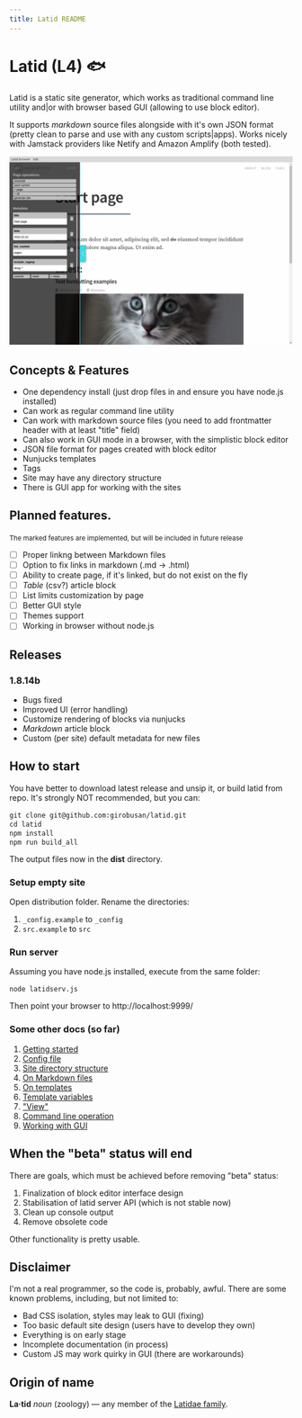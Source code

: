 ```yaml
---
title: Latid README
---
```

# Latid (L4) &#128031;

Latid is a static site generator, which works as traditional command line utility and|or with browser based GUI (allowing to use block editor). 

It supports _markdown_ source files alongside with it's own JSON format (pretty clean to parse and use with any custom scripts|apps). Works nicely with Jamstack providers like Netify and Amazon Amplify (both tested).

![screenshot](docs/pix/main_gui.png) 

## Concepts & Features

- One dependency install (just drop files in and ensure you have node.js installed)
- Can work as regular command line utility
- Can work with markdown source files (you need to add frontmatter header with at least "title" field)
- Can also work in GUI mode in a browser, with the simplistic block editor
- JSON file format for pages created with block editor
- Nunjucks templates
- Tags 
- Site may have any directory structure 
- There is GUI app for working with the sites

## Planned features.
<small>The marked features are implemented, but will be included in future release</small>
- [ ] Proper linkng between Markdown files
- [ ] Option to fix links in markdown (.md -> .html)
- [ ] Ability to create page, if it's linked, but do not exist on the fly
- [ ] _Table_ (csv?) article block
- [ ] List limits customization by page
- [ ] Better GUI style
- [ ] Themes support
- [ ] Working in browser without node.js

## Releases

### 1.8.14b
- Bugs fixed
- Improved UI (error handling)
- Customize rendering of blocks via nunjucks
- _Markdown_ article block
- Custom (per site) default metadata for new files


## How to start 

You have better to download latest release and unsip it, or build latid from repo.
It's strongly NOT recommended, but you can:

    git clone git@github.com:girobusan/latid.git
    cd latid 
    npm install
    npm run build_all

The output files now in the **dist** directory.


### Setup empty site

Open distribution folder. Rename the directories:

1. `_config.example` to `_config`
2. `src.example` to `src`

### Run server

Assuming you have node.js installed, execute from the same folder:

    node latidserv.js

Then point your browser to http://localhost:9999/ 

### Some other docs (so far)

1. [Getting started](docs/en/gettingstarted.md)
2. [Config file](docs/en/settings_json.md)
2. [Site directory structure](docs/en/site_directory_structure.md)
2. [On Markdown files](docs/en/markdown_src.md)
2. [On templates](docs/en/templates.md)
2. [Template variables](docs/en/template_vars.md)
2. ["View"](docs/en/view.md)
2. [Command line operation](docs/en/cli.md)
2. [Working with GUI](docs/en/gui.md)

## When the "beta" status will end

There are goals, which must be achieved before removing "beta" status:

1. Finalization of block editor interface design
2. Stabilisation of latid server API (which is not stable now)
3. Clean up console output
4. Remove obsolete code

Other functionality is pretty usable. 

## Disclaimer

I'm not a real programmer, so the code is, probably, awful. There are some known problems, including, but not limited to:

- Bad CSS isolation, styles may leak to GUI (fixing)
- Too basic default site design (users have to develop they own)
- Everything is on early stage
- Incomplete documentation (in process)
- Custom JS may work quirky in GUI (there are workarounds)

## Origin of name
**La·tid**  *noun* (zoology) — any member of the [Latidae family](https://en.wikipedia.org/wiki/Latidae).

